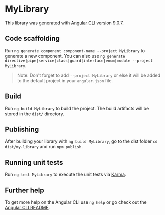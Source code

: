 # MyLibrary

This library was generated with [Angular CLI](https://github.com/angular/angular-cli) version 9.0.7.

## Code scaffolding

Run `ng generate component component-name --project MyLibrary` to generate a new component. You can also use `ng generate directive|pipe|service|class|guard|interface|enum|module --project MyLibrary`.
> Note: Don't forget to add `--project MyLibrary` or else it will be added to the default project in your `angular.json` file. 

## Build

Run `ng build MyLibrary` to build the project. The build artifacts will be stored in the `dist/` directory.

## Publishing

After building your library with `ng build MyLibrary`, go to the dist folder `cd dist/my-library` and run `npm publish`.

## Running unit tests

Run `ng test MyLibrary` to execute the unit tests via [Karma](https://karma-runner.github.io).

## Further help

To get more help on the Angular CLI use `ng help` or go check out the [Angular CLI README](https://github.com/angular/angular-cli/blob/master/README.md).
